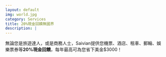 ```yaml
---
layout: default
img: world.jpg
category: Services
title: 20%現金回饋無國界
description: |
---
```

  無論您是旅遊達人，或是商務人士，Saivian提供您機票、酒店、租車、郵輪、娛樂票券等<strong>20%現金回饋</strong>，每年最高可為您省下美金$3000！
